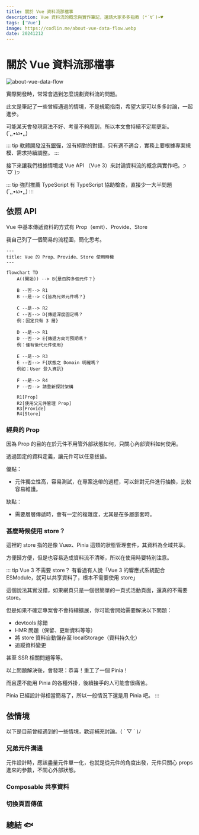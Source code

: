 ```yaml
---
title: 關於 Vue 資料流那檔事
description: Vue 資料流的概念與實作筆記，還請大家多多指教 (*´∀`)~♥
tags: ['Vue']
image: https://codlin.me/about-vue-data-flow.webp
date: 20241212
---
```


# 關於 Vue 資料流那檔事

![about-vue-data-flow](/about-vue-data-flow.webp)

實際開發時，常常會遇到怎麼規劃資料流的問題。

此文是筆記了一些曾經遇過的情境，不是規範指南，希望大家可以多多討論，一起進步。

可能某天會發現寫法不好、考量不夠周到，所以本文會持續不定期更新。<span class="text-nowrap">(´,,•ω•,,)</span>

::: tip
[軟體開發沒有銀彈](https://zh.wikipedia.org/zh-tw/%E6%B2%A1%E6%9C%89%E9%93%B6%E5%BC%B9)，沒有絕對的對錯，只有適不適合，實務上要根據專案規模、需求持續調整。
:::

接下來讓我們根據情境或 Vue API （Vue 3）來討論資料流的概念與實作吧。<span class="text-nowrap">੭ ˙ᗜ˙ )੭</span>

::: tip 強烈推薦 TypeScript
有 TypeScript 協助檢查，直接少一大半問題 <span class="text-nowrap">(´,,•ω•,,)</span>
:::

## 依照 API

Vue 中基本傳遞資料的方式有 Prop（emit）、Provide、Store

我自己列了一個簡易的流程圖，簡化思考。

```mermaid
---
title: Vue 的 Prop、Provide、Store 使用時機
---

flowchart TD
    A((開始)) --> B{是否跨多個元件？}

    B --否--> R1
    B --是--> C{皆為兄弟元件嗎？}

    C --是--> R2
    C --否--> D{傳遞深度固定嗎？
    例：固定只有 3 層}

    D --是--> R1
    D --否--> E{傳遞方向可預期嗎？
    例：僅有後代元件使用}

    E --是--> R3
    E --否--> F{狀態之 Domain 明確嗎？
    例如：User 登入資訊}

    F --是--> R4
    F --否--> 請重新探討架構

    R1[Prop]
    R2[使用父元件管理 Prop]
    R3[Provide]
    R4[Store]
```

### 經典的 Prop

因為 Prop 的目的在於元件不用管外部狀態如何，只關心內部資料如何使用。

透過固定的資料定義，讓元件可以任意拔插。

優點：

- 元件獨立性高，容易測試，在專案迭帶的過程，可以針對元件進行抽換，比較容易維護。

缺點：

- 需要層層傳遞時，會有一定的複雜度，尤其是在多層嵌套時。

### 甚麼時候使用 store？

這裡的 store 指的是像 Vuex、Pinia 這類的狀態管理套件，其資料為全域共享。

方便歸方便，但是也容易造成資料流不清晰，所以在使用時要特別注意。

::: tip Vue 3 不需要 store？
有看過有人說「Vue 3 的響應式系統配合 ESModule，就可以共享資料了，根本不需要使用 store」

這個說法其實沒錯，如果網頁只是一個很簡單的一頁式活動頁面，還真的不需要 store。

但是如果不確定專案會不會持續擴展，你可能會開始需要解決以下問題：

- devtools 除錯
- HMR 問題（保留、更新資料等等）
- 將 store 資料自動儲存至 localStorage（資料持久化）
- 追蹤資料變更

甚至 SSR 相關問題等等。

以上問題解決後，會發現：恭喜！重工了一個 Pinia！

而且還不能用 Pinia 的各種外掛，後續接手的人可能會很痛苦。

Pinia 已經設計得相當簡易了，所以一般情況下還是用 Pinia 吧。
:::

## 依情境

以下是目前曾經遇到的一些情境，歡迎補充討論。( ´ ▽ ` )ﾉ

### 兄弟元件溝通

元件設計時，應該盡量元件單一化，也就是從元件的角度出發，元件只關心 props 進來的參數，不關心外部狀態。

### Composable 共享資料

### 切換頁面傳值

## 總結 🐟
